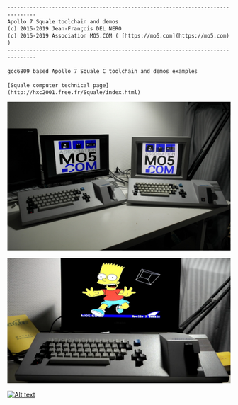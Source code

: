 	-------------------------------------------------------------------------------
	Apollo 7 Squale toolchain and demos
	(c) 2015-2019 Jean-François DEL NERO
	(c) 2015-2019 Association MO5.COM ( [https://mo5.com](https://mo5.com) )
	-------------------------------------------------------------------------------

	gcc6809 based Apollo 7 Squale C toolchain and demos examples

	[Squale computer technical page](http://hxc2001.free.fr/Squale/index.html)

![Squale_mo5](https://raw.githubusercontent.com/jfdelnero/Apollo_7_Squale/master/doc/imgs/Squales_MO5.jpg)

![Squale_demo](https://raw.githubusercontent.com/jfdelnero/Apollo_7_Squale/master/doc/imgs/Squale_Demo.png)

[![Alt text](https://img.youtube.com/vi/cp6OLa2aaII/0.jpg)](https://www.youtube.com/watch?v=cp6OLa2aaII)


